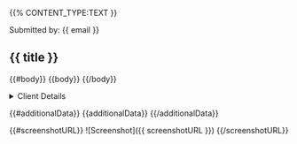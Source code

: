 {{% CONTENT_TYPE:TEXT }}

Submitted by: {{ email }}

## {{ title }}

{{#body}}
{{body}}
{{/body}}

<details><summary>Client Details</summary><p>

| Name  | Value |
| ------------- | ------------- |
{{# each(applicationDetails)}}| {{ @key }} | {{.}} |
{{/}}

</p></details>


{{#additionalData}}
{{additionalData}}
{{/additionalData}}

{{#screenshotURL}}
![Screenshot]({{ screenshotURL }})
{{/screenshotURL}}